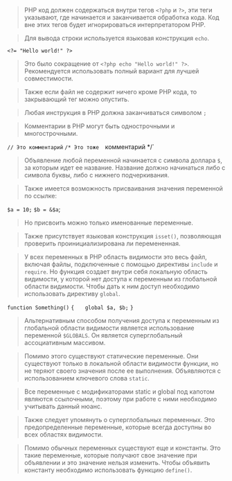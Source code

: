 > PHP код должен содержаться внутри тегов `<?php` и `?>`, эти теги указывают, где начинается и заканчивается обработка кода. Код вне этих тегов будет игнорироваться интерпретатором PHP.

> Для вывода строки используется языковая конструкция `echo`.

`<?= "Hello world!" ?>`

> Это было сокращение от `<?php echo "Hello world!" ?>`. Рекомендуется использовать полный вариант для лучшей совместимости. 

> Также если файл не содержит ничего кроме PHP кода, то закрывающий тег можно опустить.

> Любая инструкция в PHP должна заканчиваться символом `;`

> Комментарии в PHP могут быть однострочными и многострочными.

`// Это комментарий`
`/* Это тоже 
`комментарий */`

> Объявление любой переменной начинается с символа доллара `$`, за которым идет ее название. Название должно начинаться либо с символа буквы, либо с нижнего подчеркивания. 

> Также имеется возможность присваивания значения переменной по ссылке:

`$a = 10;`
`$b = &$a`;

> Но присвоить можно только именованные переменные. 

> Также присутствует языковая конструкция `isset()`, позволяющая проверить проинициализирована ли перемененная.

> У всех переменных в PHP область видимости это весь файл, включая файлы, подключенные с помощью директивы `include` и `require`. Но функция создает внутри себя локальную область видимости, у которой нет доступа к переменным из глобальной области видимости. Чтобы дать к ним доступ необходимо использовать директиву `global`.

`function Something()`
`{`
`   global $a, $b;`
`}`

> Альтернативным способом получения доступа к переменным из глобальной области видимости является использование переменной `$GLOBALS`. Он является суперглобальный ассоциативным массивом.

> Помимо этого существуют статические переменные. Они существуют только в локальной области видимости функции, но не теряют своего значения после ее выполнения. Объявляются с использованием ключевого слова `static`.

> Все переменные с модификаторами static и global под капотом являются ссылочными, поэтому при работе с ними необходимо учитывать данный нюанс.

> Также следует упомянуть о суперглобальных переменных. Это предопределенные переменные, которые всегда доступны во всех областях видимости.

> Помимо обычных переменных существуют еще и константы. Это такие переменные, которые получают свое значение при объявлении и это значение нельзя изменить. Чтобы объявить константу необходимо использовать функцию `define()`.
